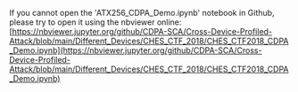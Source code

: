 If you cannot open the 'ATX256\_CDPA\_Demo.ipynb' notebook in Github, please try to open it using the nbviewer online: [https://nbviewer.jupyter.org/github/CDPA-SCA/Cross-Device-Profiled-Attack/blob/main/Different_Devices/CHES_CTF_2018/CHES_CTF2018_CDPA_Demo.ipynb](https://nbviewer.jupyter.org/github/CDPA-SCA/Cross-Device-Profiled-Attack/blob/main/Different_Devices/CHES_CTF_2018/CHES_CTF2018_CDPA_Demo.ipynb)